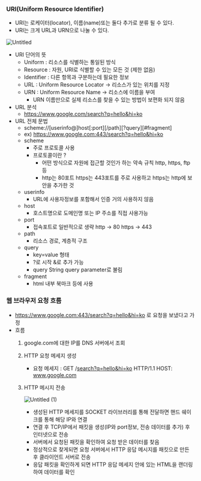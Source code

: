 ### URI(Uniform Resource Identifier)

- URI는 로케이터(locator), 이름(name)또는 둘다 추가로 분류 될 수 있다.
- URI는 크게 URL과 URN으로 나눌 수 있다.

![Untitled](https://github.com/juhwan-Ki/TIL/assets/87765888/77036a62-c72c-41a3-a66f-8e811739e845)


- URI 단어의 뜻
    - Uniform : 리소스를 식별하는 통일된 방식
    - Resource : 자원, URI로 식별할 수 있는 모든 것 (제한 없음)
    - Identifier : 다른 항목과 구분하는데 필요한 정보
    - URL : Uniform Resource Locator → 리소스가 있는 위치를 지정
    - URN : Uniform Resource Name → 리소스에 이름을 부여
        - URN 이름만으로 실제 리소스를 찾을 수 있는 방법이 보편화 되지 않음
- URL 분석
    - https://www.google.com/search?q=hello&hi=ko
- URL 전체 문법
    - scheme://[userinfo@]host[:port][/path][?query][#fragment]
    - ex) https://www.google.com:443/search?q=hello&hi=ko
    - scheme
        - 주로 프로토콜 사용
        - 프로토콜이란 ?
            - 어떤 방식으로 자원에 접근할 것인가 하는 약속 규칙 http, https, ftp 등
            - http는 80포트 https는 443포트를 주로 사용하고 https는 http에 보안을 추가한 것
    - userinfo
        - URL에 사용자정보를 포함해서 인증 거의 사용하지 않음
    - host
        - 호스트명으로 도메인명 또는 IP 주소를 직접 사용가능
    - port
        - 접속포트로 일반적으로 생략 http → 80 https → 443
    - path
        - 리소스 경로, 계층적 구조
    - query
        - key=value 형태
        - ?로 시작 &로 추가 가능
        - query String query parameter로 불림
    - fragment
        - html 내부 북마크 등에 사용

### 웹 브라우저 요청 흐름

- https://www.google.com:443/search?q=hello&hi=ko 로 요청을 보냈다고 가정
- 흐름
    1. google.com에 대한 IP를 DNS 서버에서 조회
    2. HTTP 요청 메세지 생성
        - 요청 메세지 : GET /[search?q=hello&hi=ko](https://www.google.com:443/search?q=hello&hi=ko) HTTP/1.1 HOST: www.google.com
    3. HTTP 메시지 전송
        
       ![Untitled (1)](https://github.com/juhwan-Ki/TIL/assets/87765888/cb28dc57-61d7-4a4f-a506-09c6e67a68f1)
       
        - 생성된 HTTP 메세지를 SOCKET 라이브러리를 통해 전달하면 핸드 쉐이크를 통해 해당 IP와 연결
        - 연결 후 TCP/IP에서 패킷을 생성(IP와 port정보, 전송 데이터를 추가) 후 인터넷으로 전송
        - 서버에서 요청된 패킷을 확인하여 요청 받은 데이터를 찾음
        - 정상적으로 찾게되면 요청 서버에서 HTTP 응답 메시지를 패킷으로 만든 후 클라이언트 서버로 전송
        - 응답 패킷을 확인하게 되면 HTTP 응답 메세지 안에 있는 HTML을 랜더링 하여 데이터를 확인